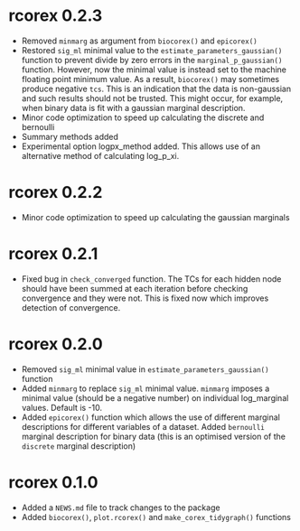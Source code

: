 # rcorex 0.2.3
* Removed `minmarg` as argument from `biocorex()` and `epicorex()`
* Restored `sig_ml` minimal value to the `estimate_parameters_gaussian()` function to prevent divide by zero errors in the `marginal_p_gaussian()` function. However, now the minimal value is instead set to the machine floating point minimum value. As a result, `biocorex()` may sometimes produce negative `tcs`. This is an indication that the data is non-gaussian and such results should not be trusted. This might occur, for example, when binary data is fit with a gaussian marginal description.
* Minor code optimization to speed up calculating the discrete and bernoulli
* Summary methods added
* Experimental option logpx_method added. This allows use of an alternative method of calculating log_p_xi.

# rcorex 0.2.2
* Minor code optimization to speed up calculating the gaussian marginals

# rcorex 0.2.1
* Fixed bug in `check_converged` function. The TCs for each hidden node should have been summed at each iteration before checking convergence and they were not. This is fixed now which improves detection of convergence.
 
# rcorex 0.2.0

* Removed `sig_ml` minimal value in `estimate_parameters_gaussian()` function
* Added `minmarg` to replace `sig_ml` minimal value. `minmarg` imposes a minimal value (should be a negative number) on individual log_marginal values. Default is -10.
* Added `epicorex()` function which allows the use of different marginal descriptions for different variables of a dataset. Added `bernoulli` marginal description for binary data (this is an optimised version of the `discrete` marginal description)

# rcorex 0.1.0

* Added a `NEWS.md` file to track changes to the package
* Added `biocorex()`, `plot.rcorex()` and `make_corex_tidygraph()` functions
